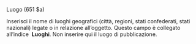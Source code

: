 Luogo (651 $a)

 Inserisci il nome di luoghi geografici (città, regioni, stati confederati, stati nazionali) legate o in relazione all’oggetto. Questo campo è collegato all’indice&nbsp; **Luoghi**. Non inserire qui il luogo di pubblicazione.